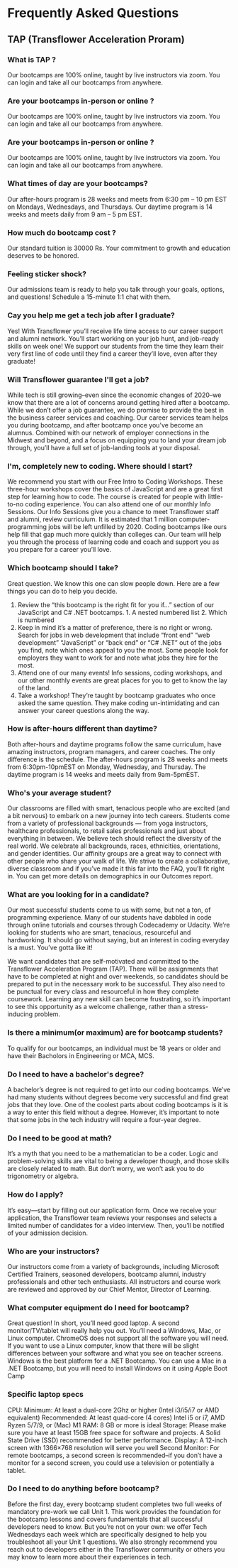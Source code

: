 # Frequently Asked Questions
## TAP (Transflower Acceleration Proram)


### What is TAP ?
Our bootcamps are 100% online, taught by live instructors via zoom. You can login and take all our bootcamps from anywhere.

### Are your bootcamps in-person or online ?
Our bootcamps are 100% online, taught by live instructors via zoom. You can login and take all our bootcamps from anywhere.



### Are your bootcamps in-person or online ?
Our bootcamps are 100% online, taught by live instructors via zoom. You can login and take all our bootcamps from anywhere.

### What times of day are your bootcamps?
Our after-hours program is 28 weeks and meets from 6:30 pm – 10 pm EST on Mondays, Wednesdays, and Thursdays. Our daytime program is 14 weeks and meets daily from 9 am – 5 pm EST.

### How much do bootcamp cost ?
Our standard tuition is 30000 Rs. Your commitment to growth and education deserves to be honored.

### Feeling sticker shock? 
Our admissions team is ready to help you talk through your goals, options, and questions!
Schedule a 15-minute 1:1 chat with them.

### Cay you help me get a tech job after I graduate?
Yes! With Transflower you’ll receive life time access to our career support and alumni network. You’ll start working on your job hunt, and job-ready skills on week one! We support our students from the time they learn their very first line of code until they find a career they’ll love, even after they graduate!

### Will Transflower guarantee I'll get a job?
While tech is still growing–even since the economic changes of 2020–we know that there are a lot of concerns around getting hired after a bootcamp. While we don’t offer a job guarantee, we do promise to provide the best in the business career services and coaching. Our career services team helps you during bootcamp, and after bootcamp once you’ve become an alumnus. Combined with our network of employer connections in the Midwest and beyond, and a focus on equipping you to land your dream job through, you’ll have a full set of job-landing tools at your disposal.

### I'm, completely new to coding. Where should I start?
We recommend you start with our Free Intro to Coding Workshops. These three-hour workshops cover the basics of JavaScript and are a great first step for learning how to code. The course is created for people with little-to-no coding experience. You can also attend one of our monthly Info Sessions. Our Info Sessions give you a chance to meet Transflower staff and alumni, review curriculum. It is estimated that 1 million computer-programming jobs will be left unfilled by 2020. Coding bootcamps like ours help fill that gap much more quickly than colleges can. Our team will help you through the process of learning code and coach and support you as you prepare for a career you’ll love.

### Which bootcamp should I take?
Great question. We know this one can slow people down. Here are a few things you can do to help you decide. 

 1. Review the “this bootcamp is the right fit for you if…” section of our JavaScript and C# .NET bootcamps.
              1. A nested numbered list
              2. Which is numbered
 2. Keep in mind it’s a matter of preference, there is no right or wrong. Search for jobs in web development that include “front end” “web development” “JavaScript” or “back end” or “C# .NET” out of the jobs you find, note which ones appeal to you the most. Some people look for employers they want to work for and note what jobs they hire for the most.
 3. Attend one of our many events! Info sessions, coding workshops, and our other monthly events are great places for you to get to know the lay of the land.
 4. Take a workshop! They’re taught by bootcamp graduates who once asked the same question. They make coding un-intimidating and can answer your career questions along the way.
 

### How is after-hours different than daytime?
Both after-hours and daytime programs follow the same curriculum, have amazing instructors, program managers, and career coaches. The only difference is the schedule. The after-hours program is 28 weeks and meets from 6:30pm-10pmEST on Monday, Wednesday, and Thursday. The daytime program is 14 weeks and meets daily from 9am-5pmEST.


### Who's your average student?
Our classrooms are filled with smart, tenacious people who are excited (and a bit nervous) to embark on a new journey into tech careers. Students come from a variety of professional backgrounds — from yoga instructors, healthcare professionals, to retail sales professionals and just about everything in between. We believe tech should reflect the diversity of the real world. We celebrate all backgrounds, races, ethnicities, orientations, and gender identities. Our affinity groups are a great way to connect with other people who share your walk of life. We strive to create a collaborative, diverse classroom and if you’ve made it this far into the FAQ, you’ll fit right in. You can get more details on demographics in our Outcomes report.

### What are you looking for in a candidate?
Our most successful students come to us with some, but not a ton, of programming experience. Many of our students have dabbled in code through online tutorials and courses through Codecademy or Udacity. We’re looking for students who are smart, tenacious, resourceful and hardworking. It should go without saying, but an interest in coding everyday is a must. You’ve gotta like it!

We want candidates that are self-motivated and committed to the Transflower Acceleration Program (TAP). There will be assignments that have to be completed at night and over weekends, so candidates should be prepared to put in the necessary work to be successful. They also need to be punctual for every class and resourceful in how they complete coursework. Learning any new skill can become frustrating, so it’s important to see this opportunity as a welcome challenge, rather than a stress-inducing problem.

### Is there a minimum(or maximum) are for bootcamp students?
To qualify for our bootcamps, an individual must be 18 years or older and have their Bacholors in Engineering or MCA, MCS.

### Do I need to have a bachelor's degree?
A bachelor’s degree is not required to get into our coding bootcamps. We’ve had many students without degrees become very successful and find great jobs that they love. One of the coolest parts about coding bootcamps is it is a way to enter this field without a degree. However, it’s important to note that some jobs in the tech industry will require a four-year degree.

### Do I need to be good at math?
It’s a myth that you need to be a mathematician to be a coder. Logic and problem-solving skills are vital to being a developer though, and those skills are closely related to math. But don’t worry, we won’t ask you to do trigonometry or algebra.

### How do I apply?
It’s easy—start by filling out our application form. Once we receive your application, the Transflower team reviews your responses and selects a limited number of candidates for a video interview. Then, you’ll be notified of your admission decision.


### Who are your instructors?
Our instructors come from a variety of backgrounds, including Microsoft Certified Trainers, seasoned developers, bootcamp alumni, industry professionals and other tech enthusiasts. All instructors and course work are reviewed and approved by our  Chief Mentor, Director of Learning.


### What computer equipment do I need for bootcamp?

Great question! In short, you’ll need good laptop. A second monitor/TV/tablet will really help you out. You’ll need a Windows, Mac, or Linux computer. ChromeOS does not support all the software you will need. If you want to use a Linux computer, know that there will be slight differences between your software and what you see on teacher screens. Windows is the best platform for a .NET Bootcamp. You can use a Mac in a .NET Bootcamp, but you will need to install Windows on it using Apple Boot Camp

### Specific laptop specs

CPU: 
Minimum: At least a dual-core 2Ghz or higher (Intel i3/i5/i7 or AMD equivalent)
Recommended: At least quad-core (4 cores) Intel i5 or i7, AMD Ryzen 5/7/9, or (Mac) M1
RAM: 8 GB or more is ideal
Storage: Please make sure you have at least 15GB free space for software and projects. A Solid State Drive (SSD) recommended for better performance.
Display: A 12-inch screen with 1366×768 resolution will serve you well
Second Monitor: For remote bootcamps, a second screen is recommended–if you don’t have a monitor for a second screen, you could use a television or potentially a tablet.

### Do I need to do anything before bootcamp?
Before the first day, every bootcamp student completes two full weeks of mandatory pre-work we call Unit 1. This work provides the foundation for the bootcamp lessons and covers fundamentals that all successful developers need to know. But you’re not on your own: we offer Tech Wednesdays each week which are specifically designed to help you troubleshoot all your Unit 1 questions. We also strongly recommend you reach out to developers either in the Transflower community or others you may know to learn more about their experiences in tech.